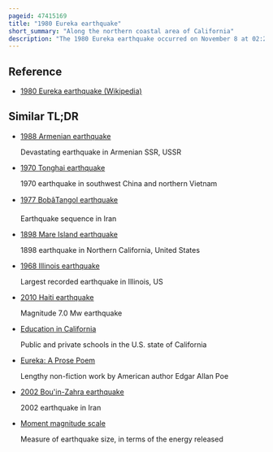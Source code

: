 ```yaml
---
pageid: 47415169
title: "1980 Eureka earthquake"
short_summary: "Along the northern coastal area of California"
description: "The 1980 Eureka earthquake occurred on November 8 at 02:27:34 local time along the northern coastal area of California in the United States. With a moment magnitude of 7. 3 and a maximum Mercalli intensity of VII, this strike-slip earthquake was the largest to occur in California in 28 years. Although damage was considered light, several loss estimates equaled or exceeded $2 million, and six injuries resulted when two vehicles came down with the partial collapse of a highway overpass on US 101 in Fields Landing. The north Coast of California Experiences frequent Plate boundary Earthquakes near the Mendocino triple Junction and Intraplate Events also occur within the Gorda Plate."
---
```


## Reference

- [1980 Eureka earthquake (Wikipedia)](https://en.wikipedia.org/?curid=47415169)

## Similar TL;DR

- [1988 Armenian earthquake](/tldr/en/1988-armenian-earthquake)

  Devastating earthquake in Armenian SSR, USSR

- [1970 Tonghai earthquake](/tldr/en/1970-tonghai-earthquake)

  1970 earthquake in southwest China and northern Vietnam

- [1977 BobâTangol earthquake](/tldr/en/1977-bobtangol-earthquake)

  Earthquake sequence in Iran

- [1898 Mare Island earthquake](/tldr/en/1898-mare-island-earthquake)

  1898 earthquake in Northern California, United States

- [1968 Illinois earthquake](/tldr/en/1968-illinois-earthquake)

  Largest recorded earthquake in Illinois, US

- [2010 Haiti earthquake](/tldr/en/2010-haiti-earthquake)

  Magnitude 7.0 Mw earthquake

- [Education in California](/tldr/en/education-in-california)

  Public and private schools in the U.S. state of California

- [Eureka: A Prose Poem](/tldr/en/eureka-a-prose-poem)

  Lengthy non-fiction work by American author Edgar Allan Poe

- [2002 Bou'in-Zahra earthquake](/tldr/en/2002-bouin-zahra-earthquake)

  2002 earthquake in Iran

- [Moment magnitude scale](/tldr/en/moment-magnitude-scale)

  Measure of earthquake size, in terms of the energy released

